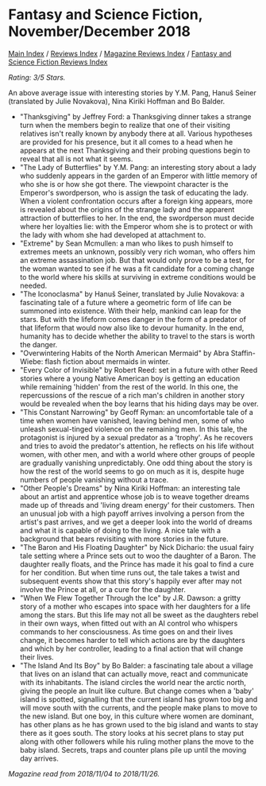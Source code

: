 # Fantasy and Science Fiction, November/December 2018

[Main Index](../../../README.md) / [Reviews Index](../../README.md) / [Magazine Reviews Index](../README.md) / [Fantasy and Science Fiction Reviews Index](README.md)

*Rating: 3/5 Stars.*

An above average issue with interesting stories by Y.M. Pang, Hanuš Seiner (translated by Julie Novakova), Nina Kiriki Hoffman and Bo Balder.

- "Thanksgiving" by Jeffrey Ford: a Thanksgiving dinner takes a strange turn when the members begin to realize that one of their visiting relatives isn't really known by anybody there at all. Various hypotheses are provided for his presence, but it all comes to a head when he appears at the next Thanksgiving and their probing questions begin to reveal that all is not what it seems.
- "The Lady of Butterflies" by Y.M. Pang: an interesting story about a lady who suddenly appears in the garden of an Emperor with little memory of who she is or how she got there. The viewpoint character is the Emperor's swordperson, who is assign the task of educating the lady. When a violent confrontation occurs after a foreign king appears, more is revealed about the origins of the strange lady and the apparent attraction of butterflies to her. In the end, the swordperson must decide where her loyalties lie: with the Emperor whom she is to protect or with the lady with whom she had developed at attachment to.
- "Extreme" by Sean Mcmullen: a man who likes to push himself to extremes meets an unknown, possibly very rich woman, who offers him an extreme assassination job. But that would only prove to be a test, for the woman wanted to see if he was a fit candidate for a coming change to the world where his skills at surviving in extreme conditions would be needed.
- "The Iconoclasma" by Hanuš Seiner, translated by Julie Novakova: a fascinating tale of a future where a geometric form of life can be summoned into existence. With their help, mankind can leap for the stars. But with the lifeform comes danger in the form of a predator of that lifeform that would now also like to devour humanity. In the end, humanity has to decide whether the ability to travel to the stars is worth the danger.
- "Overwintering Habits of the North American Mermaid" by Abra Staffin-Wiebe: flash fiction about mermaids in winter.
- "Every Color of Invisible" by Robert Reed: set in a future with other Reed stories where a young Native American boy is getting an education while remaining 'hidden' from the rest of the world. In this one, the repercussions of the rescue of a rich man's children in another story would be revealed when the boy learns that his hiding days may be over.
- "This Constant Narrowing" by Geoff Ryman: an uncomfortable tale of a time when women have vanished, leaving behind men, some of who unleash sexual-tinged violence on the remaining men. In this tale, the protagonist is injured by a sexual predator as a 'trophy'. As he recovers and tries to avoid the predator's attention, he reflects on his life without women, with other men, and with a world where other groups of people are gradually vanishing unpredictably. One odd thing about the story is how the rest of the world seems to go on much as it is, despite huge numbers of people vanishing without a trace.
- "Other People's Dreams" by Nina Kiriki Hoffman: an interesting tale about an artist and apprentice whose job is to weave together dreams made up of threads and 'living dream energy' for their customers. Then an unusual job with a high payoff arrives involving a person from the artist's past arrives, and we get a deeper look into the world of dreams and what it is capable of doing to the living. A nice tale with a background that bears revisiting with more stories in the future.
- "The Baron and His Floating Daughter" by Nick Dichario: the usual fairy tale setting where a Prince sets out to woo the daughter of a Baron. The daughter really floats, and the Prince has made it his goal to find a cure for her condition. But when time runs out, the tale takes a twist and subsequent events show that this story's happily ever after may not involve the Prince at all, or a cure for the daughter.
- "When We Flew Together Through the Ice" by J.R. Dawson: a gritty story of a mother who escapes into space with her daughters for a life among the stars. But this life may not all be sweet as the daughters rebel in their own ways, when fitted out with an AI control who whispers commands to her consciousness. As time goes on and their lives change, it becomes harder to tell which actions are by the daughters and which by her controller, leading to a final action that will change their lives.
- "The Island And Its Boy" by Bo Balder: a fascinating tale about a village that lives on an island that can actually move, react and communicate with its inhabitants. The island circles the world near the arctic north, giving the people an Inuit like culture. But change comes when a 'baby' island is spotted, signalling that the current island has grown too big and will move south with the currents, and the people make plans to move to the new island. But one boy, in this culture where women are dominant, has other plans as he has grown used to the big island and wants to stay there as it goes south. The story looks at his secret plans to stay put along with other followers while his ruling mother plans the move to the baby island. Secrets, traps and counter plans pile up until the moving day arrives.

*Magazine read from 2018/11/04 to 2018/11/26.*
